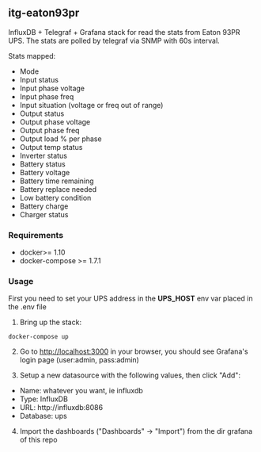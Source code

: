 ## itg-eaton93pr

InfluxDB + Telegraf + Grafana stack for read the stats from Eaton 93PR UPS. The stats are polled by telegraf via SNMP with 60s interval.

Stats mapped:
- Mode
- Input status
- Input phase voltage
- Input phase freq
- Input situation (voltage or freq out of range)
- Output status
- Output phase voltage
- Output phase freq
- Output load % per phase
- Output temp status
- Inverter status
- Battery status
- Battery voltage
- Battery time remaining
- Battery replace needed
- Low battery condition
- Battery charge
- Charger status


### Requirements
- docker>= 1.10
- docker-compose >= 1.7.1

### Usage
First you need to set your UPS address in the **UPS_HOST** env var placed in the .env file

1. Bring up the stack:
```shell
docker-compose up
```
2. Go to [http://localhost:3000](http://localhost:3000) in your browser, you should see Grafana's login page (user:admin, pass:admin)

3. Setup a new datasource with the following values, then click "Add":
  - Name: whatever you want, ie influxdb
  - Type: InfluxDB
  - URL: http://influxdb:8086
  - Database: ups

4. Import the dashboards ("Dashboards" -> "Import") from the dir grafana of this repo 
